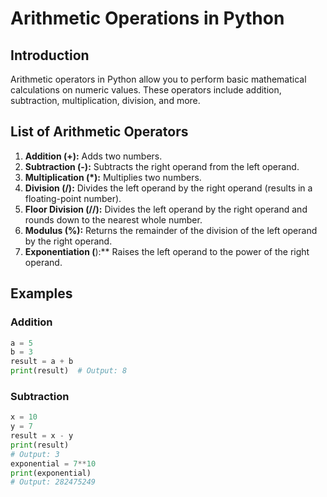 # Arithmetic Operations in Python

## Introduction

Arithmetic operators in Python allow you to perform basic mathematical calculations on numeric values. These operators include addition, subtraction, multiplication, division, and more.

## List of Arithmetic Operators

1. **Addition (+):** Adds two numbers.
2. **Subtraction (-):** Subtracts the right operand from the left operand.
3. **Multiplication (*):** Multiplies two numbers.
4. **Division (/):** Divides the left operand by the right operand (results in a floating-point number).
5. **Floor Division (//):** Divides the left operand by the right operand and rounds down to the nearest whole number.
6. **Modulus (%):** Returns the remainder of the division of the left operand by the right operand.
7. **Exponentiation (**):** Raises the left operand to the power of the right operand.

## Examples

### Addition

```python
a = 5
b = 3
result = a + b
print(result)  # Output: 8
```

### Subtraction

```python
x = 10
y = 7
result = x - y
print(result)  
# Output: 3
exponential = 7**10
print(exponential)   
# Output: 282475249
```